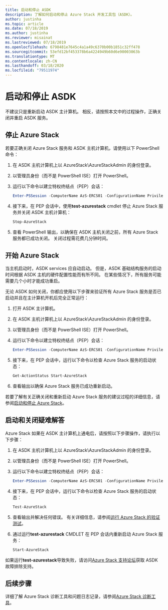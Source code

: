 ```yaml
---
title: 启动和停止 ASDK
description: 了解如何启动和停止 Azure Stack 开发工具包（ASDK）。
author: justinha
ms.topic: article
ms.date: 07/18/2019
ms.author: justinha
ms.reviewer: misainat
ms.lastreviewed: 07/18/2019
ms.openlocfilehash: 6798481e7645c4a1a49c6370b00b1851c32ff478
ms.sourcegitcommit: 53efd12bf453378b6a4224949b60d6e90003063b
ms.translationtype: MT
ms.contentlocale: zh-CN
ms.lasthandoff: 03/18/2020
ms.locfileid: "79511974"
---
```

# <a name="start-and-stop-the-asdk"></a>启动和停止 ASDK
不建议只是重新启动 ASDK 主计算机。 相反，请按照本文中的过程操作，正确关闭并重启 ASDK 服务。

## <a name="stop-azure-stack"></a>停止 Azure Stack 
若要正确关闭 Azure Stack 服务和 ASDK 主机计算机，请使用以下 PowerShell 命令：

1. 在 ASDK 主机计算机上以 AzureStack\AzureStackAdmin 的身份登录。
2. 以管理员身份（而不是 PowerShell ISE）打开 PowerShell。
3. 运行以下命令以建立特权终结点（PEP）会话： 

   ```powershell
   Enter-PSSession -ComputerName AzS-ERCS01 -ConfigurationName PrivilegedEndpoint
   ```
4. 接下来，在 PEP 会话中，使用**test-azurestack** cmdlet 停止 Azure Stack 服务并关闭 ASDK 主机计算机：

   ```powershell
   Stop-AzureStack
   ```
5. 查看 PowerShell 输出，以确保在 ASDK 主机关闭之前，所有 Azure Stack 服务都已成功关闭。 关闭过程需花费几分钟时间。

## <a name="start-azure-stack"></a>开始 Azure Stack 
当主机启动时，ASDK services 应自动启动。 但是，ASDK 基础结构服务的启动时间根据 ASDK 主机的硬件配置性能而有所不同。 在某些情况下，所有服务可能需要几个小时才能成功重启。

无论 ASDK 如何关闭，你都应使用以下步骤来验证所有 Azure Stack 服务是否已启动并且在主计算机开机后完全正常运行： 

1. 打开 ASDK 主计算机。 
2. 在 ASDK 主机计算机上以 AzureStack\AzureStackAdmin 的身份登录。
3. 以管理员身份（而不是 PowerShell ISE）打开 PowerShell。
4. 运行以下命令以建立特权终结点（PEP）会话：

   ```powershell
   Enter-PSSession -ComputerName AzS-ERCS01 -ConfigurationName PrivilegedEndpoint
   ```
5. 接下来，在 PEP 会话中，运行以下命令以检查 Azure Stack 服务的启动状态：

   ```powershell
   Get-ActionStatus Start-AzureStack
   ```
6. 查看输出以确保 Azure Stack 服务已成功重新启动。

若要了解有关正确关闭和重新启动 Azure Stack 服务的建议过程的详细信息，请参阅[启动和停止 Azure Stack](../operator/azure-stack-start-and-stop.md)。

## <a name="troubleshoot-startup-and-shutdown"></a>启动和关闭疑难解答 
Azure Stack 如果在 ASDK 主计算机上通电后，请按照以下步骤操作，请执行以下步骤：

1. 在 ASDK 主机计算机上以 AzureStack\AzureStackAdmin 的身份登录。
2. 以管理员身份（而不是 PowerShell ISE）打开 PowerShell。
3. 运行以下命令以建立特权终结点（PEP）会话：

   ```powershell
   Enter-PSSession -ComputerName AzS-ERCS01 -ConfigurationName PrivilegedEndpoint
   ```
4. 接下来，在 PEP 会话中，运行以下命令以检查 Azure Stack 服务的启动状态：

   ```powershell
   Test-AzureStack
   ```
5. 查看输出并解决任何错误。 有关详细信息，请参阅[运行 Azure Stack 的验证测试](../operator/azure-stack-diagnostic-test.md)。
6. 通过运行**test-azurestack** CMDLET 在 PEP 会话内重新启动 Azure Stack 服务：

   ```powershell
   Start-AzureStack
   ```

如果运行**test-azurestack**导致失败，请访问[Azure Stack 支持论坛](https://social.msdn.microsoft.com/Forums/en-US/home?forum=azurestack)获取 ASDK 故障排除支持。 

## <a name="next-steps"></a>后续步骤 
详细了解 Azure Stack 诊断工具和问题日志记录，请参阅[Azure Stack 诊断工具](../operator/azure-stack-get-azurestacklog.md)。
